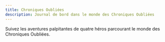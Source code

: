 ```yaml
---
title: Chroniques Oubliées
description: Journal de bord dans le monde des Chroniques Oubliées
---
```


Suivez les aventures palpitantes de quatre héros parcourant le monde des Chroniques Oubliées.
